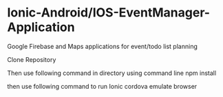 # Ionic-Android/IOS-EventManager-Application
 Google Firebase and Maps applications for event/todo list planning
 
 Clone Repository
 
 Then use following command in directory using command line
  npm install
  
then use following command to run
 Ionic cordova emulate browser
 
